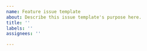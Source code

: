 ```yaml
---
name: Feature issue template
about: Describe this issue template's purpose here.
title: ''
labels: ''
assignees: ''

---
```



